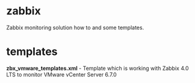 # zabbix
Zabbix monitoring solution how to and some templates.

# templates

**zbx_vmware_templates.xml** - Template which is working with Zabbix 4.0 LTS to monitor VMware vCenter Server 6.7.0
